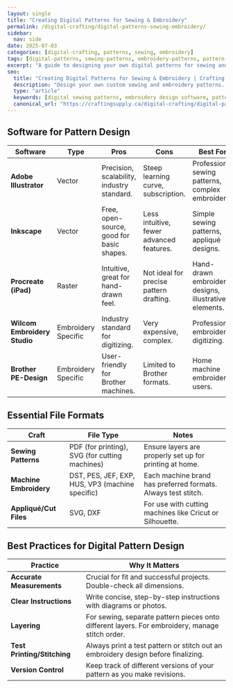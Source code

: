 ```yaml
---
layout: single
title: "Creating Digital Patterns for Sewing & Embroidery"
permalink: /digital-crafting/digital-patterns-sewing-embroidery/
sidebar:
  nav: side
date: 2025-07-03
categories: [digital-crafting, patterns, sewing, embroidery]
tags: [digital-patterns, sewing-patterns, embroidery-patterns, pattern-design-software]
excerpt: "A guide to designing your own digital patterns for sewing and machine embroidery. Learn about software, file formats, and best practices for creating professional-quality designs."
seo:
  title: "Creating Digital Patterns for Sewing & Embroidery | Crafting Supply Hub"
  description: "Design your own custom sewing and embroidery patterns. This guide covers software, file types, and tips for creating professional digital designs."
  type: "article"
  keywords: [digital sewing patterns, embroidery design software, pattern making for crafters]
  canonical_url: "https://craftingsupply.ca/digital-crafting/digital-patterns-sewing-embroidery/"
---
```


## Software for Pattern Design

| Software | Type | Pros | Cons | Best For |
|---|---|---|---|---|
| **Adobe Illustrator** | Vector | Precision, scalability, industry standard. | Steep learning curve, subscription. | Professional sewing patterns, complex embroidery. |
| **Inkscape** | Vector | Free, open-source, good for basic shapes. | Less intuitive, fewer advanced features. | Simple sewing patterns, appliqué designs. |
| **Procreate (iPad)** | Raster | Intuitive, great for hand-drawn feel. | Not ideal for precise pattern drafting. | Hand-drawn embroidery designs, illustrative elements. |
| **Wilcom Embroidery Studio** | Embroidery Specific | Industry standard for digitizing. | Very expensive, complex. | Professional embroidery digitizing. |
| **Brother PE-Design** | Embroidery Specific | User-friendly for Brother machines. | Limited to Brother formats. | Home machine embroidery users. |

## Essential File Formats

| Craft | File Type | Notes |
|---|---|---|
| **Sewing Patterns** | PDF (for printing), SVG (for cutting machines) | Ensure layers are properly set up for printing at home. |
| **Machine Embroidery** | DST, PES, JEF, EXP, HUS, VP3 (machine specific) | Each machine brand has preferred formats. Always test stitch. |
| **Appliqué/Cut Files** | SVG, DXF | For use with cutting machines like Cricut or Silhouette. |

## Best Practices for Digital Pattern Design

| Practice | Why It Matters |
|---|---|
| **Accurate Measurements** | Crucial for fit and successful projects. Double-check all dimensions. |
| **Clear Instructions** | Write concise, step-by-step instructions with diagrams or photos. |
| **Layering** | For sewing, separate pattern pieces onto different layers. For embroidery, manage stitch order. |
| **Test Printing/Stitching** | Always print a test pattern or stitch out an embroidery design before finalizing. |
| **Version Control** | Keep track of different versions of your pattern as you make revisions. |